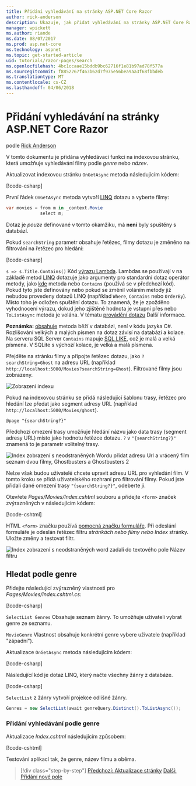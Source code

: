 ```yaml
---
title: Přidání vyhledávání na stránky ASP.NET Core Razor
author: rick-anderson
description: Ukazuje, jak přidat vyhledávání na stránky ASP.NET Core Razor
manager: wpickett
ms.author: riande
ms.date: 08/07/2017
ms.prod: asp.net-core
ms.technology: aspnet
ms.topic: get-started-article
uid: tutorials/razor-pages/search
ms.openlocfilehash: 4bc1ccaae15bddb9bc62716f1e81b97ad78f577a
ms.sourcegitcommit: f8852267f463b62d7f975e56bea9aa3f68fbbdeb
ms.translationtype: MT
ms.contentlocale: cs-CZ
ms.lasthandoff: 04/06/2018
---
```

# <a name="add-search-to-aspnet-core-razor-pages"></a>Přidání vyhledávání na stránky ASP.NET Core Razor

podle [Rick Anderson](https://twitter.com/RickAndMSFT)

V tomto dokumentu je přidána vyhledávací funkci na indexovou stránku, která umožňuje vyhledávání filmy podle *genre* nebo *název*.

Aktualizovat indexovou stránku `OnGetAsync` metoda následujícím kódem:

[!code-csharp[](razor-pages-start/sample/RazorPagesMovie/Pages/Movies/Index.cshtml.cs?name=snippet_1stSearch)]

První řádek `OnGetAsync` metoda vytvoří [LINQ](https://docs.microsoft.com/dotnet/csharp/programming-guide/concepts/linq/) dotazu a vyberte filmy:

```csharp
var movies = from m in _context.Movie
             select m;
```

Dotaz je *pouze* definované v tomto okamžiku, má **není** byly spuštěny s databází.

Pokud `searchString` parametr obsahuje řetězec, filmy dotazu je změněno na filtrování na řetězec pro hledání:

[!code-csharp[](razor-pages-start/sample/RazorPagesMovie/Pages/Movies/Index.cshtml.cs?name=snippet_SearchNull)]

`s => s.Title.Contains()` Kód [výrazu Lambda](https://docs.microsoft.com/dotnet/csharp/programming-guide/statements-expressions-operators/lambda-expressions). Lambdas se používají v na základě metod [LINQ](https://docs.microsoft.com/dotnet/csharp/programming-guide/concepts/linq/) dotazuje jako argumenty pro standardní dotaz operátor metody, jako [kde](https://docs.microsoft.com/dotnet/csharp/programming-guide/concepts/linq/query-syntax-and-method-syntax-in-linq) metoda nebo `Contains` (používá se v předchozí kód). Pokud tyto jste definovány nebo pokud se změnil voláním metody již nebudou provedeny dotazů LINQ (například `Where`, `Contains` nebo `OrderBy`). Místo toho je odložen spuštění dotazu. To znamená, že je zpožděno vyhodnocení výrazu, dokud jeho zjištěné hodnota je vstupní přes nebo `ToListAsync` metoda je volána. V tématu [provádění dotazu](https://docs.microsoft.com/dotnet/framework/data/adonet/ef/language-reference/query-execution) Další informace.

**Poznámka:** [obsahuje](https://docs.microsoft.com//dotnet/api/system.data.objects.dataclasses.entitycollection-1.contains) metoda běží v databázi, není v kódu jazyka C#. Rozlišování velkých a malých písmen na dotaz závisí na databázi a kolace. Na serveru SQL Server `Contains` mapuje [SQL LIKE](https://docs.microsoft.com/sql/t-sql/language-elements/like-transact-sql), což je malá a velká písmena. V SQLite s výchozí kolace, je velká a malá písmena.

Přejděte na stránku filmy a připojte řetězec dotazu, jako `?searchString=Ghost` na adresu URL (například `http://localhost:5000/Movies?searchString=Ghost`). Filtrované filmy jsou zobrazeny.

![Zobrazení indexu](search/_static/ghost.png)

Pokud na indexovou stránku se přidá následující šablonu trasy, řetězec pro hledání lze předat jako segment adresy URL (například `http://localhost:5000/Movies/ghost`).

```cshtml
@page "{searchString?}"
```

Předchozí omezení trasy umožňuje hledání názvu jako data trasy (segment adresy URL) místo jako hodnotu řetězce dotazu.  `?` v `"{searchString?}"` znamená to je parametr volitelný trasy.

![Index zobrazení s neodstraněných Wordu přidat adresu Url a vrácený film seznam dvou filmy, Ghostbusters a Ghostbusters 2](search/_static/g2.png)

Nelze však budou uživatelé chcete upravit adresu URL pro vyhledání film. V tomto kroku se přidá uživatelského rozhraní pro filtrování filmy. Pokud jste přidali dané omezení trasy `"{searchString?}"`, odeberte ji.

Otevřete *Pages/Movies/Index.cshtml* souboru a přidejte `<form>` značek zvýrazněných v následujícím kódem:

[!code-cshtml[](razor-pages-start/sample/RazorPagesMovie/Pages/Movies/Index2.cshtml?highlight=14-19&range=1-22)]

HTML `<form>` značku používá [pomocná značku formuláře](xref:mvc/views/working-with-forms#the-form-tag-helper). Při odeslání formuláře je odeslán řetězec filtru *stránkách nebo filmy nebo Index* stránky. Uložte změny a testovat filtr.

![Index zobrazení s neodstraněných word zadali do textového pole Název filtru](search/_static/filter.png)

## <a name="search-by-genre"></a>Hledat podle genre

Přidejte následující zvýrazněný vlastnosti pro *Pages/Movies/Index.cshtml.cs*:

[!code-csharp[](razor-pages-start/sample/RazorPagesMovie/Pages/Movies/Index.cshtml.cs?name=snippet_newProps&highlight=11-999)]

`SelectList Genres` Obsahuje seznam žánry. To umožňuje uživateli vybrat genre ze seznamu.

`MovieGenre` Vlastnost obsahuje konkrétní genre vybere uživatele (například "západní").

Aktualizace `OnGetAsync` metoda následujícím kódem:

[!code-csharp[](razor-pages-start/sample/RazorPagesMovie/Pages/Movies/Index.cshtml.cs?name=snippet_SearchGenre)]

Následující kód je dotaz LINQ, který načte všechny žánry z databáze.

[!code-csharp[](razor-pages-start/sample/RazorPagesMovie/Pages/Movies/Index.cshtml.cs?name=snippet_LINQ)]

`SelectList` z žánry vytvoří projekce odlišné žánry.

<!-- BUG in OPS
Tag snippet_selectlist's start line '75' should be less than end line '29' when resolving "[!code-csharp[](razor-pages-start/sample/RazorPagesMovie/Pages/Movies/Index.cshtml.cs?name=snippet_SelectList)]"

There's no start line.

[!code-csharp[](razor-pages-start/sample/RazorPagesMovie/Pages/Movies/Index.cshtml.cs?name=snippet_SelectList)]
-->

```csharp
Genres = new SelectList(await genreQuery.Distinct().ToListAsync());
```

### <a name="adding-search-by-genre"></a>Přidání vyhledávání podle genre

Aktualizace *Index.cshtml* následujícím způsobem:

[!code-cshtml[](razor-pages-start/sample/RazorPagesMovie/Pages/Movies/IndexFormGenreNoRating.cshtml?highlight=16-18&range=1-26)]

Testování aplikací tak, že genre, název filmu a oběma.

> [!div class="step-by-step"]
> [Předchozí: Aktualizace stránky](xref:tutorials/razor-pages/da1)
> [Další: Přidání nové pole](xref:tutorials/razor-pages/new-field)
